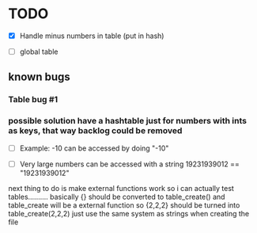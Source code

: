 # TODO

- [x] Handle minus numbers in table (put in hash)

- [ ] global table


## known bugs

### Table bug #1
### possible solution have a hashtable just for numbers with ints as keys, that way backlog could be removed
- [ ] Example: -10 can be accessed by doing "-10"
- [ ] Very large numbers can be accessed with a string 19231939012 == "19231939012"




next thing to do is make external functions work so i can actually test tables..........
basically {} should be converted to table_create() and table_create will be a external function
so {2,2,2} should be turned into table_create(2,2,2)
just use the same system as strings when creating the file